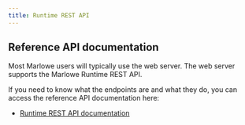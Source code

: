 ```yaml
---
title: Runtime REST API
---
```


## Reference API documentation

Most Marlowe users will typically use the web server. The web server supports the Marlowe Runtime REST API. 

If you need to know what the endpoints are and what they do, you can access the reference API documentation here: 

* [Runtime REST API documentation](http://localhost:3000/api/get-contracts)

